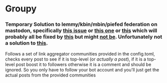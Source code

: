 # Groupy
### Temporary Solution to lemmy/kbin/mbin/piefed federation on mastodon, specifically [this issue](https://github.com/LemmyNet/lemmy/issues/2606) or [this one](https://github.com/LemmyNet/lemmy/issues/2224) or [this](https://github.com/mastodon/mastodon/issues/18069) which will probably all be fixed by [this](https://github.com/mastodon/mastodon/pull/19059) but might [not be](https://github.com/mastodon/mastodon/issues/18069#issuecomment-1717307256). Unfortunately not a solution to [this](https://github.com/mastodon/mastodon/issues/17003).

Follows a set of link aggregator communities provided in the config.toml, checks every post to see if it is top-level (or *actually a post*), if it is a top-level post boost it to followers otherwise it is a comment and should be ignored. So you only have to follow your bot account and you'll just get the actual posts from the provided communities
